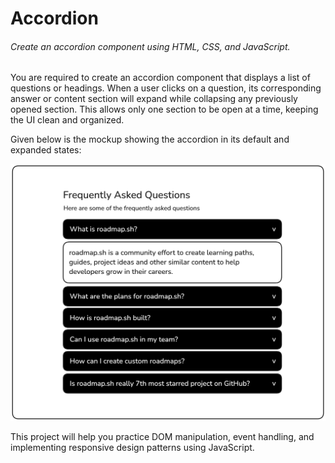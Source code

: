 # Accordion
###### Create an accordion component using HTML, CSS, and JavaScript.

You are required to create an accordion component that displays a list of questions or headings. When a user clicks on a question, its corresponding answer or content section will expand while collapsing any previously opened section. This allows only one section to be open at a time, keeping the UI clean and organized.

Given below is the mockup showing the accordion in its default and expanded states:

<img src="accordion-example.png"/>

This project will help you practice DOM manipulation, event handling, and implementing responsive design patterns using JavaScript.